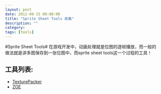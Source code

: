 ```yaml
---
layout: post
date: 2012-09-15 00:00:00
title: "Sprite Sheet Tools 收集"
description: ""
category: 
tags: [tools]
---
```


#Sprite Sheet Tools#
在游戏开发中，动画处理就是位图的逐帧播放，而一般的做法就是讲多图保存到一张位图中，而sprite sheet tools这一个过程的工具！

## 工具列表: ##

* [TexturePacker](http://www.codeandweb.com/texturepacker)
* [ZOE](http://createjs.com/#!/Zoe)
